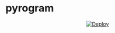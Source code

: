 # pyrogram
<center>
<a href="https://heroku.com/deploy?template=https://github.com/Sivatheking/pyrogram">
 <img src="https://www.herokucdn.com/deploy/button.svg" alt="Deploy"></a> 
</center>
